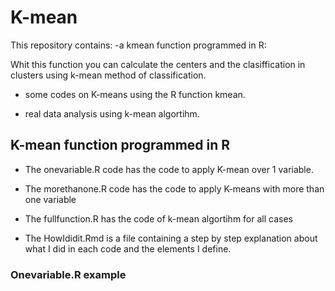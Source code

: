 # K-mean

This repository contains:
-a kmean function programmed in R:

Whit this function you can calculate the centers and the clasiffication in clusters using k-mean method of classification. 

- some codes on K-means using the R function kmean.

- real data analysis using k-mean algortihm.


## K-mean function programmed in R

- The onevariable.R code has the code to apply K-mean over 1 variable. 
- The morethanone.R code has the code to apply  K-means with more than one variable
- The fullfunction.R has the code of k-mean algortihm for all cases

- The HowIdidit.Rmd is a file containing  a step by step explanation about what I did in each code and the elements I define.



### Onevariable.R example 

